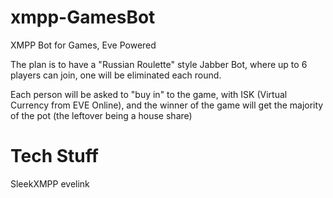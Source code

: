 xmpp-GamesBot
=============

XMPP Bot for Games, Eve Powered

The plan is to have a "Russian Roulette" style Jabber Bot, where up to 6 players can join, one will be eliminated each round.

Each person will be asked to "buy in" to the game, with ISK (Virtual Currency from EVE Online), and the winner of the game will get the majority of the pot (the leftover being a house share)

Tech Stuff
==========
SleekXMPP
evelink
